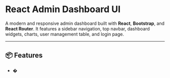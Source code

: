 # React Admin Dashboard UI

A modern and responsive admin dashboard built with **React**, **Bootstrap**, and **React Router**. It features a sidebar navigation, top navbar, dashboard widgets, charts, user management table, and login page.

---

## 📦 Features

- �
